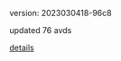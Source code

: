 version: 2023030418-96c8

updated 76 avds

[details](https://github.com/0x74f917491bfa7ebfa379/ali_avd_db/blob/master/change_log/2023/03/04/18/96c8.txt)